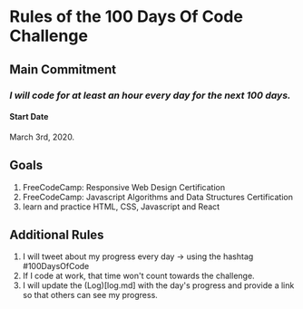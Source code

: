 # Rules of the 100 Days Of Code Challenge

## Main Commitment

### _I will code for at least an hour every day for the next 100 days._

#### Start Date

March 3rd, 2020.

## Goals

1. FreeCodeCamp: Responsive Web Design Certification
2. FreeCodeCamp: Javascript Algorithms and Data Structures Certification
3. learn and practice HTML, CSS, Javascript and React

## Additional Rules

1. I will tweet about my progress every day -> using the hashtag #100DaysOfCode
2. If I code at work, that time won't count towards the challenge.
3. I will update the (Log)[log.md] with the day's progress and provide a link so that others can see my progress.
